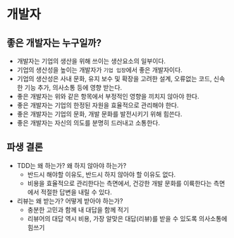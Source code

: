 # 개발자

## 좋은 개발자는 누구일까?
- 개발자는 기업의 생산을 위해 쓰이는 생산요소의 일부이다.
- 기업의 생산성을 높이는 개발자가 `기업 입장`에서 좋은 개발자이다.
- 기업의 생산성은 사내 문화, 유지 보수 및 확장을 고려한 설계, 오류없는 코드, 신속한 기능 추가, 의사소통 등에 영향 받는다.
- 좋은 개발자는 위와 같은 항목에서 부정적인 영향을 끼치지 않아야 한다.
- 좋은 개발자는 기업의 한정된 자원을 효율적으로 관리해야 한다.
- 좋은 개발자는 기업의 문화, 개발 문화를 발전시키기 위해 힘쓴다.
- 좋은 개발자는 자신의 의도를 분명히 드러내고 소통한다.

## 파생 결론
- TDD는 왜 하는가? 왜 하지 않아야 하는가?
  - 반드시 해야할 이유도, 반드시 하지 않아야 할 이유도 없다.
  - 비용을 효율적으로 관리한다는 측면에서, 건강한 개발 문화를 이륙한다는 측면에서 적절한 답변을 내릴 수 있다.
- 리뷰는 왜 받는가? 어떻게 받아야 하는가?
  - 충분한 고민과 함께 내 대답을 함께 적기
  - 리뷰어의 대답 역시 비용, 가장 알맞은 대답(리뷰)를 받을 수 있도록 의사소통에 힘쓰기 
